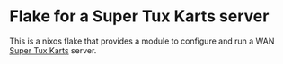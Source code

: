 # Flake for a Super Tux Karts server
This is a nixos flake that provides a module to configure and run a WAN [Super Tux Karts](https://supertuxkart.net) server.